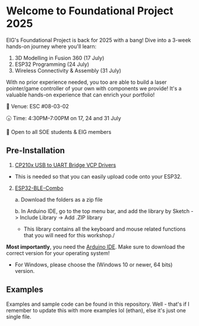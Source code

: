# Welcome to Foundational Project 2025
EIG's Foundational Project is back for 2025 with a bang! Dive into a 3-week hands-on journey where you'll learn:

1. 3D Modelling in Fusion 360 (17 July)
2. ESP32 Programming (24 July)
3. Wireless Connectivity & Assembly (31 July)

With no prior experience needed, you too are able to build a laser pointer/game controller of your own with components we provide!
It's a valuable hands-on experience that can enrich your portfolio!

📍 Venue: ESC #08-03-02

🕠 Time: 4:30PM–7:00PM on 17, 24 and 31 July

🎯 Open to all SOE students & EIG members

## Pre-Installation
1. [CP210x USB to UART Bridge VCP Drivers](https://www.silabs.com/developer-tools/usb-to-uart-bridge-vcp-drivers?tab=downloads)
 - This is needed so that you can easily upload code onto your ESP32.  
2. [ESP32-BLE-Combo](https://github.com/ethanetexplorer/ESP32-BLE-Combo)
   
   a. Download the folders as a zip file
   
   b. In Arduino IDE, go to the top menu bar, and add the library by Sketch -> Include Library -> Add .ZIP library

   - This library contains all the keyboard and mouse related functions that you will need for this workshop./

**Most importantly**, you need the [Arduino IDE](https://www.arduino.cc/en/software/). Make sure to download the correct version for your operating system!
- For Windows, please choose the (Windows 10 or newer, 64 bits) version.

## Examples
Examples and sample code can be found in this repository. Well - that's if I remember to update this with more examples lol (ethan), else it's just one single file.
